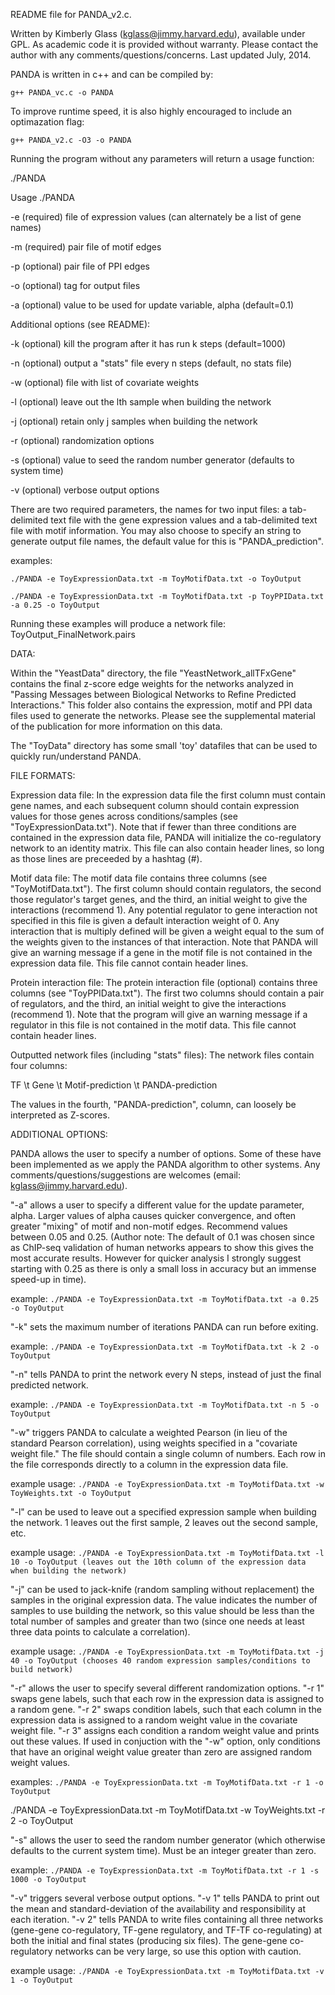 README file for PANDA_v2.c.

Written by Kimberly Glass (kglass@jimmy.harvard.edu), available under GPL.  As academic code it is provided without warranty.  Please contact the author with any comments/questions/concerns.
Last updated July, 2014.

PANDA is written in c++ and can be compiled by:

```g++ PANDA_vc.c -o PANDA```

To improve runtime speed, it is also highly encouraged to include an optimazation flag:

```g++ PANDA_v2.c -O3 -o PANDA```

Running the program without any parameters will return a usage function:

./PANDA

Usage ./PANDA

-e (required) file of expression values (can alternately be a list of gene names)

-m (required) pair file of motif edges

-p (optional) pair file of PPI edges

-o (optional) tag for output files

-a (optional) value to be used for update variable, alpha (default=0.1)

Additional options (see README): 

-k (optional) kill the program after it has run k steps (default=1000)

-n (optional) output a "stats" file every n steps (default, no stats file)

-w (optional) file with list of covariate weights

-l (optional) leave out the lth sample when building the network

-j (optional) retain only j samples when building the network

-r (optional) randomization options

-s (optional) value to seed the random number generator (defaults to system time)

-v (optional) verbose output options

There are two required parameters, the names for two input files: a tab-delimited text file with the gene expression values and a tab-delimited text file with motif information.  You may also choose to specify an string to generate output file names, the default value for this is "PANDA_prediction".

examples:

```
./PANDA -e ToyExpressionData.txt -m ToyMotifData.txt -o ToyOutput

./PANDA -e ToyExpressionData.txt -m ToyMotifData.txt -p ToyPPIData.txt -a 0.25 -o ToyOutput
```

Running these examples will produce a network file: ToyOutput_FinalNetwork.pairs

DATA:

Within the "YeastData" directory, the file "YeastNetwork_allTFxGene" contains the final z-score edge weights for the networks analyzed in "Passing Messages between Biological Networks to Refine Predicted Interactions."  This folder also contains the expression, motif and PPI data files used to generate the networks.  Please see the supplemental material of the publication for more information on this data.

The "ToyData" directory has some small 'toy' datafiles that can be used to quickly run/understand PANDA.

FILE FORMATS:

Expression data file: In the expression data file the first column must contain gene names, and each subsequent column should contain expression values for those genes across conditions/samples (see "ToyExpressionData.txt").  Note that if fewer than three conditions are contained in the expression data file, PANDA will initialize the co-regulatory network to an identity matrix. This file can also contain header lines, so long as those lines are preceeded by a hashtag (#).

Motif data file: The motif data file contains three columns (see "ToyMotifData.txt").  The first column should contain regulators, the second those regulator's target genes, and the third, an initial weight to give the interactions (recommend 1).  Any potential regulator to gene interaction not specified in this file is given a default interaction weight of 0.  Any interaction that is multiply defined will be given a weight equal to the sum of the weights given to the instances of that interaction.  Note that PANDA will give an warning message if a gene in the motif file is not contained in the expression data file. This file cannot contain header lines.

Protein interaction file: The protein interaction file (optional) contains three columns (see "ToyPPIData.txt").  The first two columns should contain a pair of regulators, and the third, an initial weight to give the interactions (recommend 1).  Note that the program will give an warning message if a regulator in this file is not contained in the motif data. This file cannot contain header lines.

Outputted network files (including "stats" files):  The network files contain four columns:

TF \t Gene \t Motif-prediction \t PANDA-prediction

The values in the fourth, "PANDA-prediction", column, can loosely be interpreted as Z-scores.

ADDITIONAL OPTIONS:

PANDA allows the user to specify a number of options. Some of these have been implemented as we apply the PANDA algorithm to other systems.  Any comments/questions/suggestions are welcomes (email: kglass@jimmy.harvard.edu).

"-a" allows a user to specify a different value for the update parameter, alpha.  Larger values of alpha causes quicker convergence, and often greater "mixing" of motif and non-motif edges.  Recommend values between 0.05 and 0.25. (Author note: The default of 0.1 was chosen since as ChIP-seq validation of human networks appears to show this gives the most accurate results. However for quicker analysis I strongly suggest starting with 0.25 as there is only a small loss in accuracy but an immense speed-up in time).

example: `./PANDA -e ToyExpressionData.txt -m ToyMotifData.txt -a 0.25 -o ToyOutput`

"-k" sets the maximum number of iterations PANDA can run before exiting.

example: `./PANDA -e ToyExpressionData.txt -m ToyMotifData.txt -k 2 -o ToyOutput`

"-n" tells PANDA to print the network every N steps, instead of just the final predicted network.

example: `./PANDA -e ToyExpressionData.txt -m ToyMotifData.txt -n 5 -o ToyOutput`

"-w" triggers PANDA to calculate a weighted Pearson (in lieu of the standard Pearson correlation), using weights specified in a "covariate weight file."  The file should contain a single column of numbers.  Each row in the file corresponds directly to a column in the expression data file.

example usage: `./PANDA -e ToyExpressionData.txt -m ToyMotifData.txt -w ToyWeights.txt -o ToyOutput`

"-l" can be used to leave out a specified expression sample when building the network. 1 leaves out the first sample, 2 leaves out the second sample, etc.

example usage: `./PANDA -e ToyExpressionData.txt -m ToyMotifData.txt -l 10 -o ToyOutput (leaves out the 10th column of the expression data when building the network)`

"-j" can be used to jack-knife (random sampling without replacement) the samples in the original expression data. The value indicates the number of samples to use building the network, so this value should be less than the total number of samples and greater than two (since one needs at least three data points to calculate a correlation).

example usage: `./PANDA -e ToyExpressionData.txt -m ToyMotifData.txt -j 40 -o ToyOutput (chooses 40 random expression samples/conditions to build network)`

"-r" allows the user to specify several different randomization options.  "-r 1" swaps gene labels, such that each row in the expression data is assigned to a random gene.  "-r 2" swaps condition labels, such that each column in the expression data is assigned to a random weight value in the covariate weight file.  "-r 3" assigns each condition a random weight value and prints out these values.  If used in conjuction with the "-w" option, only conditions that have an original weight value greater than zero are assigned random weight values.

examples: `./PANDA -e ToyExpressionData.txt -m ToyMotifData.txt -r 1 -o ToyOutput`

./PANDA -e ToyExpressionData.txt -m ToyMotifData.txt -w ToyWeights.txt -r 2 -o ToyOutput

"-s" allows the user to seed the random number generator (which otherwise defaults to the current system time). Must be an integer greater than zero.

example: `./PANDA -e ToyExpressionData.txt -m ToyMotifData.txt -r 1 -s 1000 -o ToyOutput`

"-v" triggers several verbose output options.  "-v 1" tells PANDA to print out the mean and standard-deviation of the availability and responsibility at each iteration.  "-v 2" tells PANDA to write files containing all three networks (gene-gene co-regulatory, TF-gene regulatory, and TF-TF co-regulating) at both the initial and final states (producing six files).  The gene-gene co-regulatory networks can be very large, so use this option with caution.

example usage: `./PANDA -e ToyExpressionData.txt -m ToyMotifData.txt -v 1 -o ToyOutput`

